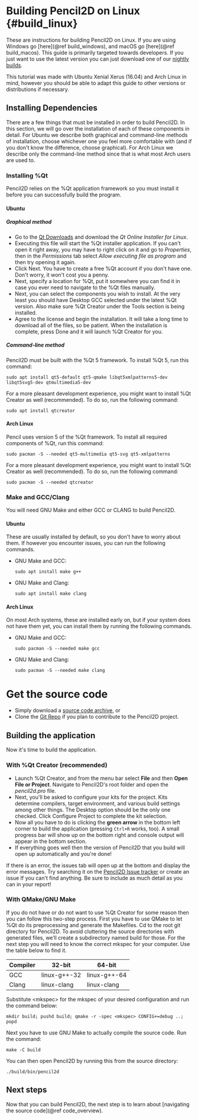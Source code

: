 Building Pencil2D on Linux {#build_linux}
==========================

These are instructions for building Pencil2D on Linux. If you are using Windows go [here](@ref build_windows), and macOS go [here](@ref build_macos). This guide is primarily targeted towards developers. If you just want to use the latest version you can just download one of our [nightly builds](https://www.pencil2d.org/download/nightly/).

This tutorial was made with Ubuntu Xenial Xerus (16.04) and Arch Linux in mind, however you should be able to adapt this guide to other versions or distributions if necessary.

## Installing Dependencies

There are a few things that must be installed in order to build Pencil2D. In this section, we will go over the installation of each of these components in detail. For Ubuntu we describe both graphical and command-line methods of installation, choose whichever one you feel more comfortable with (and if you don't know the difference, choose graphical). For Arch Linux we describe only the command-line method since that is what most Arch users are used to.

### Installing %Qt

Pencil2D relies on the %Qt application framework so you must install it before you can successfully build the program.

#### Ubuntu

##### Graphical method

- Go to the [Qt Downloads](https://www.qt.io/download-qt-installer-oss) and download the *Qt Online Installer for Linux*.
- Executing this file will start the %Qt installer application. If you can't open it right away, you may have to right click on it and go to *Properties*, then in the *Permissions* tab select *Allow executing file as program* and then try opening it again.
- Click Next. You have to create a free %Qt account if you don't have one. Don't worry, it won't cost you a penny.
- Next, specify a location for %Qt, put it somewhere you can find it in case you ever need to navigate to the %Qt files manually.
- Next, you can select the components you wish to install. At the very least you should have Desktop GCC selected under the latest %Qt version. Also make sure %Qt Creator under the Tools section is being installed.
- Agree to the license and begin the installation. It will take a long time to download all of the files, so be patient. When the installation is complete, press Done and it will launch %Qt Creator for you.

##### Command-line method

Pencil2D must be built with the %Qt 5 framework. To install %Qt 5, run this command:

    sudo apt install qt5-default qt5-qmake libqt5xmlpatterns5-dev libqt5svg5-dev qtmultimedia5-dev

For a more pleasant development experience, you might want to install %Qt Creator as well (recommended). To do so, run the following command:

    sudo apt install qtcreator

#### Arch Linux

Pencil uses version 5 of the %Qt framework. To install all required components of %Qt, run this command:

    sudo pacman -S --needed qt5-multimedia qt5-svg qt5-xmlpatterns

For a more pleasant development experience, you might want to install %Qt Creator as well (recommended). To do so, run the following command:

    sudo pacman -S --needed qtcreator

### Make and GCC/Clang

You will need GNU Make and either GCC or CLANG to build Pencil2D.

#### Ubuntu

These are usually installed by default, so you don't have to worry about them. If however you encounter issues, you can run the following commands.

- GNU Make and GCC:

      sudo apt install make g++

- GNU Make and Clang:

      sudo apt install make clang

#### Arch Linux

On most Arch systems, these are installed early on, but if your system does not have them yet, you can install them by running the following commands.

- GNU Make and GCC:

      sudo pacman -S --needed make gcc

- GNU Make and Clang:

      sudo pacman -S --needed make clang

# Get the source code

- Simply download a [source code archive](https://github.com/pencil2d/pencil/archive/master.zip), or
- Clone the [Git Repo](https://github.com/pencil2d/pencil.git) if you plan to contribute to the Pencil2D project.

## Building the application

Now it's time to build the application.

### With %Qt Creator (recommended)

- Launch %Qt Creator, and from the menu bar select **File** and then **Open File or Project**. Navigate to Pencil2D's root folder and open the *pencil2d.pro* file.
- Next, you'll be asked to configure your kits for the project. Kits determine compilers, target environment, and various build settings among other things. The Desktop option should be the only one checked. Click Configure Project to complete the kit selection.
- Now all you have to do is clicking the **green arrow** in the bottom left corner to build the application (pressing `Ctrl+R` works, too). A small progress bar will show up on the bottom right and console output will appear in the bottom section.
- If everything goes well then the version of Pencil2D that you build will open up automatically and you're done!

If there is an error, the issues tab will open up at the bottom and display the error messages. Try searching it on the [Pencil2D Issue tracker](https://github.com/pencil2d/pencil/issues) or create an issue If you can't find anything. Be sure to include as much detail as you can in your report!

### With QMake/GNU Make

If you do not have or do not want to use %Qt Creator for some reason then you can follow this two-step process. First you have to use QMake to let %Qt do its preprocessing and generate the Makefiles. Cd to the root git directory for Pencil2D. To avoid cluttering the source directories with generated files, we’ll create a subdirectory named build for those. For the next step you will need to know the correct mkspec for your computer. Use the table below to find it.

| Compiler | 32-bit       | 64-bit       |
| -------- | ------------ | ------------ |
| GCC      | linux-g++-32 | linux-g++-64 |
| Clang    | linux-clang  | linux-clang  |

Substitute \<mkspec\> for the mkspec of your desired configuration and run the command below:

    mkdir build; pushd build; qmake -r -spec <mkspec> CONFIG+=debug ..; popd

Next you have to use GNU Make to actually compile the source code. Run the command:

    make -C build

You can then open Pencil2D by running this from the source directory:

    ./build/bin/pencil2d

## Next steps

Now that you can build Pencil2D, the next step is to learn about [navigating the source code](@ref code_overview).
